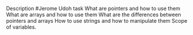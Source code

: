 Description #Jerome Udoh task What are pointers and how to use them What are arrays and how to use them What are the differences between pointers and arrays How to use strings and how to manipulate them Scope of variables.
